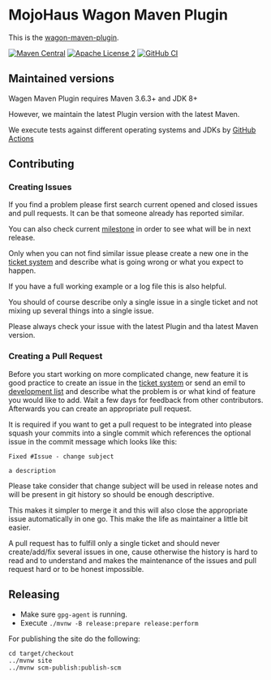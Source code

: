 # MojoHaus Wagon Maven Plugin

This is the [wagon-maven-plugin](http://www.mojohaus.org/wagon-maven-plugin/).

[![Maven Central](https://img.shields.io/maven-central/v/org.codehaus.mojo/wagon-maven-plugin.svg?label=Maven%20Central)](http://search.maven.org/#search%7Cga%7C1%7Cg%3A%22org.codehaus.mojo%22%20a%3A%wagon-maven-plugin%22)
[![Apache License 2](https://img.shields.io/badge/wagon-Apache_v2-yellow.svg)](http://www.apache.org/licenses/LICENSE-2.0.txt)
[![GitHub CI](https://github.com/mojohaus/wagon-maven-plugin/actions/workflows/maven.yml/badge.svg)](https://github.com/mojohaus/wagon-maven-plugin/actions/workflows/maven.yml)


## Maintained versions

Wagen Maven Plugin requires Maven 3.6.3+ and JDK 8+

However, we maintain the latest Plugin version with the latest Maven.

We execute tests against different operating systems and JDKs
by [GitHub Actions](https://github.com/mojohaus/wagon-maven-plugin/actions/workflows/maven.yml?query=branch%3Amaster)

## Contributing

### Creating Issues

If you find a problem please first search current opened and closed issues and pull requests.
It can be that someone already has reported similar.

You can also check current [milestone](https://github.com/mojohaus/wagon-maven-plugin/milestones)
in order to see what will be in next release.

Only when you can not find similar issue please create a new one in the
[ticket system](https://github.com/mojohaus/wagon-maven-plugin/issues)
and describe what is going wrong or what you expect to happen.

If you have a full working example or a log file this is also helpful.

You should of course describe only a single issue in a single ticket and not
mixing up several things into a single issue.

Please always check your issue with the latest Plugin and tha latest Maven version.

### Creating a Pull Request

Before you start working on more complicated change, new feature
it is good practice to create an issue in
the [ticket system](https://github.com/mojohaus/wagon-maven-plugin/issues)
or send an emil to [development list](https://www.mojohaus.org/wagon-maven-plugin/mailing-lists.html)
and describe what the problem is or what kind of feature you would like to add.
Wait a few days for feedback from other contributors.
Afterwards you can create an appropriate pull request.

It is required if you want to get a pull request to be integrated into please
squash your commits into a single commit which references the optional issue
in the commit message which looks like this:

```
Fixed #Issue - change subject 

a description
```

Please take consider that change subject will be used in release notes
and will be present in git history so should be enough descriptive.

This makes it simpler to merge it and this will also close the
appropriate issue automatically in one go.
This make the life as maintainer a little bit easier.

A pull request has to fulfill only a single ticket and should never
create/add/fix several issues in one, cause otherwise the history is hard to
read and to understand and makes the maintenance of the issues and pull request
hard or to be honest impossible.

## Releasing

* Make sure `gpg-agent` is running.
* Execute `./mvnw -B release:prepare release:perform`

For publishing the site do the following:

```
cd target/checkout
../mvnw site
../mvnw scm-publish:publish-scm
```
